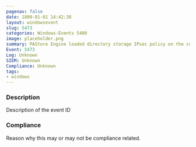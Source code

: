 ```yaml
---
pagenav: false
date: 1800-01-01 14:42:38
layout: windowsevent
slug: 5473
categories: Windows-Events 5400
image: placeholder.png
summary: PAStore Engine loaded directory storage IPsec policy on the computer
Event: 5473
Log: Unknown
SIEM: Unknown
Compliance: Unknown
tags:
- windows
---
```


### Description

Description of the event ID

### Compliance

Reason why this may or may not be compliance related.
